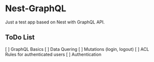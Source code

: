 # Nest-GraphQL

Just a test app based on Nest with GraphQL API.

## ToDo List

[ ] GraphQL Basics
[ ] Data Quering
[ ] Mutations (login, logout)
[ ] ACL Rules for authenticated users
[ ] Authentication